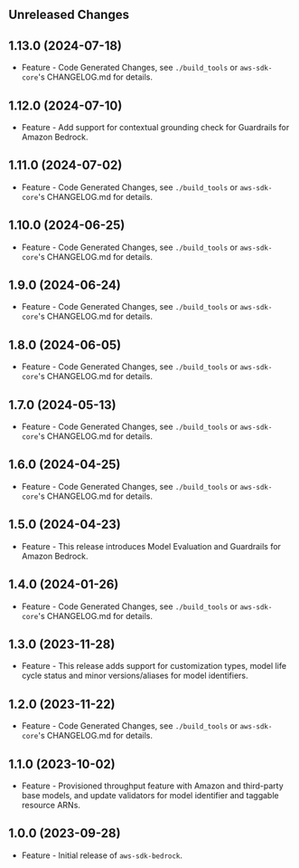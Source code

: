 Unreleased Changes
------------------

1.13.0 (2024-07-18)
------------------

* Feature - Code Generated Changes, see `./build_tools` or `aws-sdk-core`'s CHANGELOG.md for details.

1.12.0 (2024-07-10)
------------------

* Feature - Add support for contextual grounding check for Guardrails for Amazon Bedrock.

1.11.0 (2024-07-02)
------------------

* Feature - Code Generated Changes, see `./build_tools` or `aws-sdk-core`'s CHANGELOG.md for details.

1.10.0 (2024-06-25)
------------------

* Feature - Code Generated Changes, see `./build_tools` or `aws-sdk-core`'s CHANGELOG.md for details.

1.9.0 (2024-06-24)
------------------

* Feature - Code Generated Changes, see `./build_tools` or `aws-sdk-core`'s CHANGELOG.md for details.

1.8.0 (2024-06-05)
------------------

* Feature - Code Generated Changes, see `./build_tools` or `aws-sdk-core`'s CHANGELOG.md for details.

1.7.0 (2024-05-13)
------------------

* Feature - Code Generated Changes, see `./build_tools` or `aws-sdk-core`'s CHANGELOG.md for details.

1.6.0 (2024-04-25)
------------------

* Feature - Code Generated Changes, see `./build_tools` or `aws-sdk-core`'s CHANGELOG.md for details.

1.5.0 (2024-04-23)
------------------

* Feature - This release introduces Model Evaluation and Guardrails for Amazon Bedrock.

1.4.0 (2024-01-26)
------------------

* Feature - Code Generated Changes, see `./build_tools` or `aws-sdk-core`'s CHANGELOG.md for details.

1.3.0 (2023-11-28)
------------------

* Feature - This release adds support for customization types, model life cycle status and minor versions/aliases for model identifiers.

1.2.0 (2023-11-22)
------------------

* Feature - Code Generated Changes, see `./build_tools` or `aws-sdk-core`'s CHANGELOG.md for details.

1.1.0 (2023-10-02)
------------------

* Feature - Provisioned throughput feature with Amazon and third-party base models, and update validators for model identifier and taggable resource ARNs.

1.0.0 (2023-09-28)
------------------

* Feature - Initial release of `aws-sdk-bedrock`.

